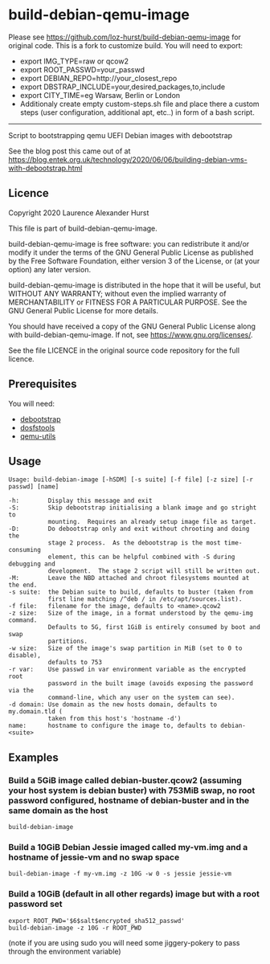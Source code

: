 # build-debian-qemu-image
Please see https://github.com/loz-hurst/build-debian-qemu-image for original code. This is a fork to customize build. You will need to export:

- export IMG_TYPE=raw or qcow2
- export ROOT_PASSWD=your_passwd
- export DEBIAN_REPO=http://your_closest_repo
- export DBSTRAP_INCLUDE=your,desired,packages,to,include
- export CITY_TIME=eg Warsaw, Berlin or London
- Additionaly create empty custom-steps.sh file and place there a custom steps (user configuration, additional apt, etc..) in form of a bash script.

-------------------------------------------------------------------------

Script to bootstrapping qemu UEFI Debian images with debootstrap

See the blog post this came out of at <https://blog.entek.org.uk/technology/2020/06/06/building-debian-vms-with-debootstrap.html>

## Licence

Copyright 2020 Laurence Alexander Hurst

This file is part of build-debian-qemu-image.

build-debian-qemu-image is free software: you can redistribute it and/or modify
it under the terms of the GNU General Public License as published by
the Free Software Foundation, either version 3 of the License, or
(at your option) any later version.

build-debian-qemu-image is distributed in the hope that it will be useful,
but WITHOUT ANY WARRANTY; without even the implied warranty of
MERCHANTABILITY or FITNESS FOR A PARTICULAR PURPOSE.  See the
GNU General Public License for more details.

You should have received a copy of the GNU General Public License
along with build-debian-qemu-image.  If not, see <https://www.gnu.org/licenses/>.

See the file LICENCE in the original source code repository for the
full licence.

## Prerequisites

You will need:

* [debootstrap](https://packages.debian.org/search?keywords=debootstrap&searchon=names&suite=stable&section=all)
* [dosfstools](https://packages.debian.org/search?keywords=dosfstools&searchon=names&suite=stable&section=all)
* [qemu-utils](https://packages.debian.org/search?keywords=qemu-utils&searchon=names&suite=stable&section=all)

## Usage

```
Usage: build-debian-image [-hSDM] [-s suite] [-f file] [-z size] [-r passwd] [name]

-h:        Display this message and exit
-S:        Skip debootstrap initialising a blank image and go stright to
           mounting.  Requires an already setup image file as target.
-D:        Do debootstrap only and exit without chrooting and doing the
           stage 2 process.  As the debootstrap is the most time-consuming
           element, this can be helpful combined with -S during debugging and
           development.  The stage 2 script will still be written out.
-M:        Leave the NBD attached and chroot filesystems mounted at the end.
-s suite:  the Debian suite to build, defaults to buster (taken from
           first line matching /^deb / in /etc/apt/sources.list).
-f file:   filename for the image, defaults to <name>.qcow2
-z size:   Size of the image, in a format understood by the qemu-img command.
           Defaults to 5G, first 1GiB is entirely consumed by boot and swap
           partitions.
-w size:   Size of the image's swap partition in MiB (set to 0 to disable),
           defaults to 753
-r var:    Use passwd in var environment variable as the encrypted root
           password in the built image (avoids exposing the password via the
           command-line, which any user on the system can see).
-d domain: Use domain as the new hosts domain, defaults to my.domain.tld (
           taken from this host's 'hostname -d')
name:      hostname to configure the image to, defaults to debian-<suite>
```

## Examples

### Build a 5GiB image called debian-buster.qcow2 (assuming your host system is debian buster) with 753MiB swap, no root password configured, hostname of debian-buster and in the same domain as the host

```
build-debian-image
```

### Build a 10GiB Debian Jessie imaged called my-vm.img and a hostname of jessie-vm and no swap space

```
buil-debian-image -f my-vm.img -z 10G -w 0 -s jessie jessie-vm
```

### Build a 10GiB (default in all other regards) image but with a root password set

```
export ROOT_PWD='$6$salt$encrypted_sha512_passwd'
build-debian-image -z 10G -r ROOT_PWD
```

(note if you are using sudo you will need some jiggery-pokery to pass through the environment variable)

